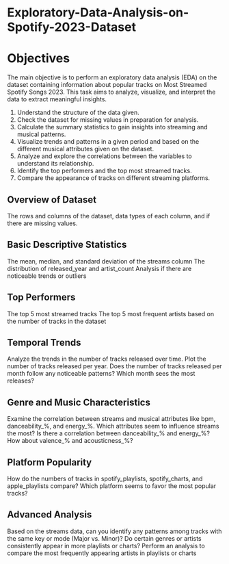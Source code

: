 # Exploratory-Data-Analysis-on-Spotify-2023-Dataset

# Objectives
The main objective is to perform an exploratory data analysis (EDA) on the dataset containing information about popular tracks on Most Streamed Spotify Songs 2023. This task aims to analyze, visualize, and interpret the data to extract meaningful insights.

1. Understand the structure of the data given.
2. Check the dataset for missing values in preparation for analysis.
3. Calculate the summary statistics to gain insights into streaming and musical patterns.
4. Visualize trends and patterns in a given period and based on the different musical attributes given on the dataset.
5. Analyze and explore the correlations between the variables to understand its relationship.
6. Identify the top performers and the top most streamed tracks.
7. Compare the appearance of tracks on different streaming platforms.


## Overview of Dataset

The rows and columns of the dataset, data types of each column, and if there are missing values.

## Basic Descriptive Statistics
The mean, median, and standard deviation of the streams column
The distribution of released_year and artist_count
Analysis if there are noticeable trends or outliers

## Top Performers
The top 5 most streamed tracks
The top 5 most frequent artists based on the number of tracks in the dataset
 
## Temporal Trends

Analyze the trends in the number of tracks released over time. Plot the number of tracks released per year.
Does the number of tracks released per month follow any noticeable patterns? Which month sees the most releases?

## Genre and Music Characteristics

Examine the correlation between streams and musical attributes like bpm, danceability_%, and energy_%. Which attributes seem to influence streams the most?
Is there a correlation between danceability_% and energy_%? How about valence_% and acousticness_%?

## Platform Popularity

How do the numbers of tracks in spotify_playlists, spotify_charts, and apple_playlists compare? Which platform seems to favor the most popular tracks?
 
## Advanced Analysis

Based on the streams data, can you identify any patterns among tracks with the same key or mode (Major vs. Minor)?
Do certain genres or artists consistently appear in more playlists or charts? Perform an analysis to compare the most frequently appearing artists in playlists or charts
